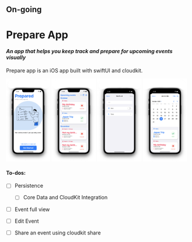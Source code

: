 ## On-going

# Prepare App
#### _An app that helps you keep track and prepare for upcoming events visually_

Prepare app is an iOS app built with swiftUI and cloudkit.

<p float="left">
  <img src="https://github.com/crorsavir54/prepCalendar/blob/main/screenshots/onBoardScreen.png" width="24%" />
  <img src="https://github.com/crorsavir54/prepCalendar/blob/main/screenshots/MainScreen.png" width="24%" /> 
  <img src="https://github.com/crorsavir54/prepCalendar/blob/main/screenshots/AddEventScreen.png" width="24%" />
  <img src="https://github.com/crorsavir54/prepCalendar/blob/main/screenshots/JumpToDateScreen.png" width="24%" />
</p>

#### To-dos:
- [ ] Persistence
  - [ ] Core Data and CloudKit Integration
- [ ] Event full view
- [ ] Edit Event
- [ ] Share an event using cloudkit share

